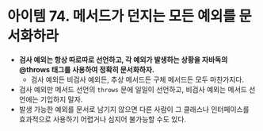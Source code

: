 # 아이템 74. 메서드가 던지는 모든 예외를 문서화하라

- **검사 예외는 항상 따로따로 선언하고, 각 예외가 발생하는 상황을 자바독의 @throws 태그를 사용하여 정확히 문서화하자.**
  - 검사 예외든 비검사 예외든, 추상 메서드든 구체 메서드든 모두 마찬가지다.
- 검사 예외만 메서드 선언의 `throws` 문에 일일이 선언하고, 비검사 예외는 메서드 선언에는 기입하지 말자.
- 발생 가능한 예외를 문서로 남기지 않으면 다른 사람이 그 클래스나 인터페이스를 효과적으로 사용하기 어렵거나 심지어 불가능할 수도 있다.
